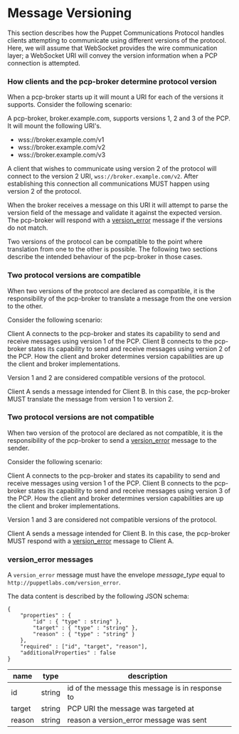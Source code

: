 Message Versioning
===

This section describes how the Puppet Communications Protocol handles clients
attempting to communicate using different versions of the protocol. Here, we
will assume that WebSocket provides the wire communication layer; a WebSocket
URI will convey the version information when a PCP connection is attempted.

### How clients and the pcp-broker determine protocol version

When a pcp-broker starts up it will mount a URI for each of the
versions it supports. Consider the following scenario:

A pcp-broker, broker.example.com, supports versions 1, 2 and 3 of the PCP. It 
will mount the following URI's.

- wss://broker.example.com/v1
- wss://broker.example.com/v2
- wss://broker.example.com/v3

A client that wishes to communicate using version 2 of the protocol will connect
to the version 2 URI, `wss://broker.example.com/v2`. After establishing this
connection all communications MUST happen using version 2 of the protocol. 

When the broker receives a message on this URI it will attempt to parse the
version field of the message and validate it against the expected version. The
pcp-broker will respond with a [version_error](#version_error-messages) message
if the versions do not match.

Two versions of the protocol can be compatible to the point where translation 
from one to the other is possible. The following two sections describe the 
intended behaviour of the pcp-broker in those cases.

### Two protocol versions are compatible

When two versions of the protocol are declared as compatible, it is the 
responsibility of the pcp-broker to translate a message from the one version to 
the other.

Consider the following scenario:

Client A connects to the pcp-broker and states its capability to send and 
receive messages using version 1 of the PCP. Client B connects to the 
pcp-broker states its capability to send and receive messages using version 2 
of the PCP. How the client and broker determines version capabilities are up the
client and broker implementations.

Version 1 and 2 are considered compatible versions of the protocol.

Client A sends a message intended for Client B. In this case, the pcp-broker 
MUST translate the message from version 1 to version 2.

### Two protocol versions are not compatible

When two version of the protocol are declared as not compatible, it is the
responsibility of the pcp-broker to send a
[version_error](#version_error-messages) message to the sender.

Consider the following scenario:

Client A connects to the pcp-broker and states its capability to send and 
receive messages using version 1 of the PCP. Client B connects to the 
pcp-broker states its capability to send and receive messages using version 3
of the PCP. How the client and broker determines version capabilities are up the
client and broker implementations.

Version 1 and 3 are considered not compatible versions of the protocol.

Client A sends a message intended for Client B. In this case, the pcp-broker 
MUST respond with a [version_error](#version_error-messages) message to Client
A.

### version_error messages

A `version_error` message must have the envelope *message_type* equal to
`http://puppetlabs.com/version_error`.

The data content is described by the following JSON schema:

```
{
    "properties" : {
        "id" : { "type" : string" },
        "target" : { "type" : "string" },
        "reason" : { "type" : "string" }
    },
    "required" : ["id", "target", "reason"],
    "additionalProperties" : false
}
```

| name | type | description
|------|------|------------
| id | string | id of the message this message is in response to
| target | string | PCP URI the message was targeted at
| reason | string | reason a version_error message was sent
